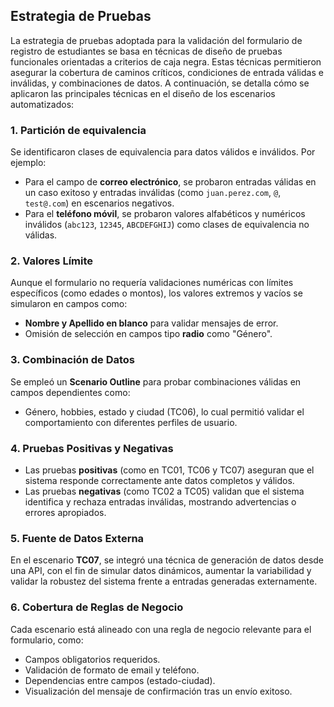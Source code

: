 
## Estrategia de Pruebas

La estrategia de pruebas adoptada para la validación del formulario de registro de estudiantes se basa en técnicas de 
diseño de pruebas funcionales orientadas a criterios de caja negra. Estas técnicas permitieron asegurar la cobertura de 
caminos críticos, condiciones de entrada válidas e inválidas, y combinaciones de datos. 
A continuación, se detalla cómo se aplicaron las principales técnicas en el diseño de los escenarios automatizados:

### 1. Partición de equivalencia
Se identificaron clases de equivalencia para datos válidos e inválidos. Por ejemplo:
- Para el campo de **correo electrónico**, se probaron entradas válidas en un caso exitoso y entradas inválidas (como `juan.perez.com`, `@`, `test@.com`) en escenarios negativos.
- Para el **teléfono móvil**, se probaron valores alfabéticos y numéricos inválidos (`abc123`, `12345`, `ABCDEFGHIJ`) como clases de equivalencia no válidas.

### 2. Valores Límite
Aunque el formulario no requería validaciones numéricas con límites específicos (como edades o montos), los valores extremos y vacíos se simularon en campos como:
- **Nombre y Apellido en blanco** para validar mensajes de error.
- Omisión de selección en campos tipo **radio** como "Género".

### 3. Combinación de Datos
Se empleó un **Scenario Outline** para probar combinaciones válidas en campos dependientes como:
- Género, hobbies, estado y ciudad (TC06), lo cual permitió validar el comportamiento con diferentes perfiles de usuario.

### 4. Pruebas Positivas y Negativas
- Las pruebas **positivas** (como en TC01, TC06 y TC07) aseguran que el sistema responde correctamente ante datos completos y válidos.
- Las pruebas **negativas** (como TC02 a TC05) validan que el sistema identifica y rechaza entradas inválidas, mostrando advertencias o errores apropiados.

### 5. Fuente de Datos Externa
En el escenario **TC07**, se integró una técnica de generación de datos desde una API, con el fin de simular datos dinámicos, aumentar la variabilidad y validar la robustez del sistema frente a entradas generadas externamente.

### 6. Cobertura de Reglas de Negocio
Cada escenario está alineado con una regla de negocio relevante para el formulario, como:
- Campos obligatorios requeridos.
- Validación de formato de email y teléfono.
- Dependencias entre campos (estado-ciudad).
- Visualización del mensaje de confirmación tras un envío exitoso.
